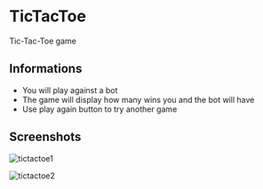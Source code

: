 # TicTacToe
Tic-Tac-Toe game 



Informations
-
<ul>
<li>You will play against a bot</li>
<li>The game will display how many wins you and the bot will have</li>
<li>Use play again button to try another game</li>
</ul>

Screenshots
-
![tictactoe1](https://user-images.githubusercontent.com/96385473/196720197-bc788f7d-018f-4c66-8502-fbd4fbe64bf0.png)

![tictactoe2](https://user-images.githubusercontent.com/96385473/196720205-1b69c536-02ed-49fe-acae-cdfd23f42b62.png)
